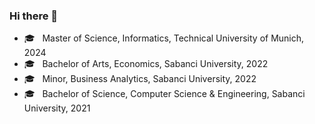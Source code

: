 ### Hi there 👋

* :mortar_board: &nbsp; Master of Science, Informatics, Technical University of Munich, 2024
* :mortar_board: &nbsp; Bachelor of Arts, Economics, Sabanci University, 2022
* :mortar_board: &nbsp; Minor, Business Analytics, Sabanci University, 2022
* :mortar_board: &nbsp; Bachelor of Science, Computer Science & Engineering, Sabanci University, 2021
